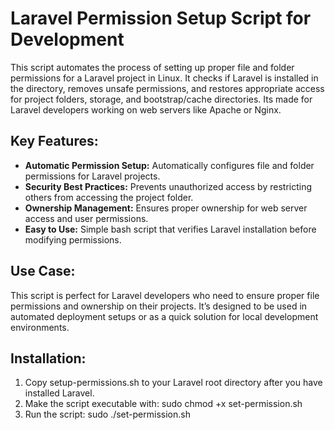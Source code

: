 # Laravel Permission Setup Script for Development

This script automates the process of setting up proper file and folder permissions for a Laravel project in Linux. It checks if Laravel is installed in the directory, removes unsafe permissions, and restores appropriate access for project folders, storage, and bootstrap/cache directories. Its made for Laravel developers working on web servers like Apache or Nginx.

## Key Features:
<ul>
  <li><strong>Automatic Permission Setup:</strong> Automatically configures file and folder permissions for Laravel projects.</li>
  <li><strong>Security Best Practices:</strong> Prevents unauthorized access by restricting others from accessing the project folder.</li>
  <li><strong>Ownership Management:</strong> Ensures proper ownership for web server access and user permissions.</li>
  <li><strong>Easy to Use:</strong> Simple bash script that verifies Laravel installation before modifying permissions.</li>
</ul>

## Use Case:
This script is perfect for Laravel developers who need to ensure proper file permissions and ownership on their projects. It’s designed to be used in automated deployment setups or as a quick solution for local development environments.

## Installation:
1. Copy setup-permissions.sh to your Laravel root directory after you have installed Laravel.
2. Make the script executable with: sudo chmod +x set-permission.sh
3. Run the script: sudo ./set-permission.sh
